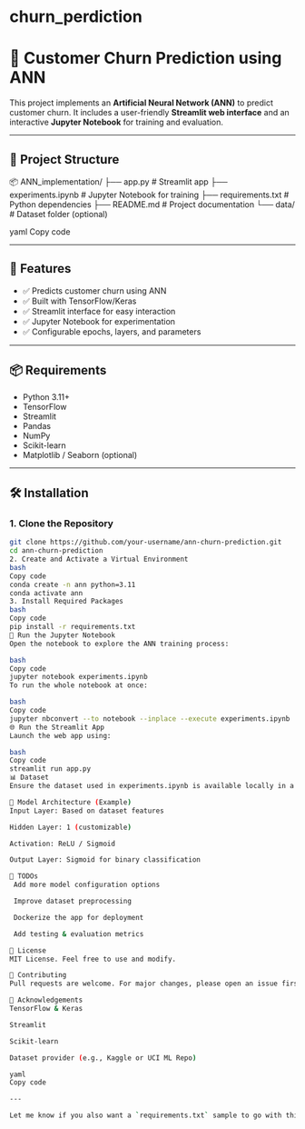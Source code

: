 # churn_perdiction

# 🔮 Customer Churn Prediction using ANN

This project implements an **Artificial Neural Network (ANN)** to predict customer churn. It includes a user-friendly **Streamlit web interface** and an interactive **Jupyter Notebook** for training and evaluation.

---

## 📁 Project Structure

📦 ANN_implementation/
├── app.py # Streamlit app
├── experiments.ipynb # Jupyter Notebook for training
├── requirements.txt # Python dependencies
├── README.md # Project documentation
└── data/ # Dataset folder (optional)

yaml
Copy code

---

## 🚀 Features

- ✅ Predicts customer churn using ANN
- ✅ Built with TensorFlow/Keras
- ✅ Streamlit interface for easy interaction
- ✅ Jupyter Notebook for experimentation
- ✅ Configurable epochs, layers, and parameters

---

## 📦 Requirements

- Python 3.11+
- TensorFlow
- Streamlit
- Pandas
- NumPy
- Scikit-learn
- Matplotlib / Seaborn (optional)

---

## 🛠 Installation

### 1. Clone the Repository

```bash
git clone https://github.com/your-username/ann-churn-prediction.git
cd ann-churn-prediction
2. Create and Activate a Virtual Environment
bash
Copy code
conda create -n ann python=3.11
conda activate ann
3. Install Required Packages
bash
Copy code
pip install -r requirements.txt
🧪 Run the Jupyter Notebook
Open the notebook to explore the ANN training process:

bash
Copy code
jupyter notebook experiments.ipynb
To run the whole notebook at once:

bash
Copy code
jupyter nbconvert --to notebook --inplace --execute experiments.ipynb
🌐 Run the Streamlit App
Launch the web app using:

bash
Copy code
streamlit run app.py
📊 Dataset
Ensure the dataset used in experiments.ipynb is available locally in a data/ folder. If you are using a public dataset (like from Kaggle), download it and place it accordingly.

🧠 Model Architecture (Example)
Input Layer: Based on dataset features

Hidden Layer: 1 (customizable)

Activation: ReLU / Sigmoid

Output Layer: Sigmoid for binary classification

📌 TODOs
 Add more model configuration options

 Improve dataset preprocessing

 Dockerize the app for deployment

 Add testing & evaluation metrics

📜 License
MIT License. Feel free to use and modify.

🤝 Contributing
Pull requests are welcome. For major changes, please open an issue first to discuss.

🙏 Acknowledgements
TensorFlow & Keras

Streamlit

Scikit-learn

Dataset provider (e.g., Kaggle or UCI ML Repo)

yaml
Copy code

---

Let me know if you also want a `requirements.txt` sample to go with this.
